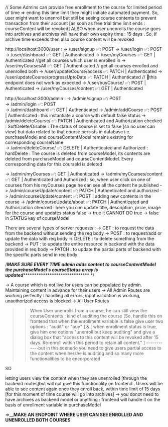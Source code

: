 // Some Admins can provide free enrollment to the course for limited period of time => ending this time limit they might initiate automated payment. So, user might want to unenroll but still be seeing course contents to prevent transaction from their account [as soon as free trial time limit ends : courseContent will be revoked] ALSO when user unenrolls the course goes into archives and archives will have their own expiry time : 15 days . So, if archive time exceeds then also course content will be revoked 

http://localhost:3000/user : 
   -> /user/signup                            ✅: POST 
   -> /user/login                             ✅: POST 
   -> /user/dashboard                         ✅: GET     | Authenticated
   -> /user/myCourses                         ✅: GET     | Authenticated   //get all courses which user is enrolled in
   -> /user/myCoursesAll                      ✅: GET     | Authenticated   // get all courses enrolled and unenrolled both 
   -> /user/updateCourse/access               ✅: PATCH   | Authenticated
   -> /user/updateCourse/progressUptoDate     ✅: PATCH   | Authenticated           // 🔴this endpoint does not work as expected
   -> /user/buyCourse/                        ✅: POST    | Authenticated
   -> /user/myCourses/content                 ✅: GET     | Authenticated  
   


http://localhost:3000/admin : 
   -> /admin/signup                            ✅: POST    
   -> /admin/login                             ✅: POST   
   -> /admin/dashboard                         ✅: GET    | Authenticated
   -> /admin/addCourse                         ✅: POST   | Authenticated   : this instantiate a course with default false status
   -> /admin/deleteCourse/                     ✅: PATCH | Authenticated and Authorization checked    : SoftDelete/Disable : The status of course is set to false [so no user can view] but data related to that course persists in database i.e. purchaseModel and courseContentModel remains existing for corresponding courseName     
   -> /admin/deleteCourse/                     ✅: DELETE | Authenticated and Authorized  : hardDelete : The course is deleted from courseModel, its contents are deleted from purchaseModel and courseContentModel. Every corresponding data for this courseId is deleted 
   
   -> /admin/myCourses                          ✅: GET    | Authenticated
   -> /admin/myCourses/content                  ✅: GET    | Authenticated and Authorized : so, when user click on one of courses from his myCourses page he can see all the content he published
   -> /admin/courseUpdate/content               ✅: PATCH  | Authenticated and authorized
   -> /admin/courseUpdate/content               ✅: POST    | adding new contents in the course
   -> /admin/courseUpdate/about                 ✅: PATCH  | Authenticated and Authorization checked  : here you can update title, description, price, image for the course and updates status false -> true it CANNOT DO true -> false in STATUS key of courseModel



   There are several types of server requests : 
     -> GET      :  to request the data from the backend without sending the req body
     -> POST     :  to request/add or update the data with req body
     -> DELETE   :  to delete something from the backend
     -> PUT      :  to update the entire resource in backend with the data provided in req body 
     -> PATCH    :  to update the partial parts of backend with the specific parts send in req body


/*******************MAKE SURE EVERY TIME admin adds content to courseContentModel the purchaseModel's courseStatus array is updated************************************************* */



-> A course which is not live for users can be populated by admin. Maintaining content in advance for their users
-> All Admin Routes are working perfectly : handling all errors, input validation is working, unauthorized access is blocked
-> All User Routes


  >> When User unenrolls from a course, he can still view the courseContents  :  kind of auditing the course [So, handle this on frontend that when the enrollment variable is false give user two options : "audit" or "buy" ] & [ when enrollment status is true, give him one options "unenroll but keep auditing" and give a dialog box that  "access to this content will be revoked after 15 days. Re-enroll within this period to retain all content." ]   ------------but in this scenerio you need to give users partial access to the content when he/she is auditing and so many more functionalities to be encorporated

  SO

  letting users view the content when they are unenrolled [through the backend routes]but will not give this functionality on frontend .
  Users will be able to see content again once they enroll back, within time limit of 15 days [for this moment of time course will go into archives]
  -> you donot need to have archives as backend model or anything : frontend will handle it on the basis of enrollment variable in purchaseModel 

  =>____MAKE AN ENDPOINT WHERE USER CAN SEE ENROLLED AND UNENROLLED BOTH COURSES__
